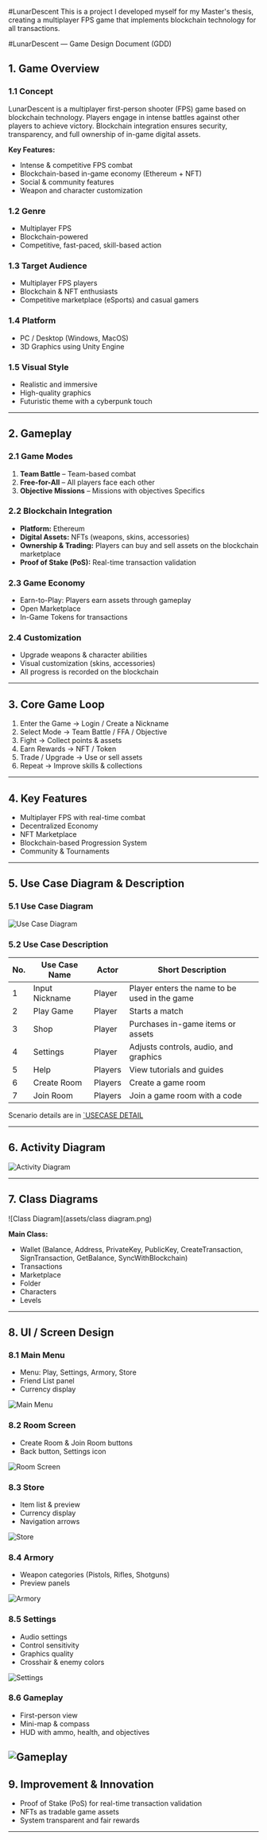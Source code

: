 #LunarDescent
This is a project I developed myself for my Master's thesis, creating a multiplayer FPS game that implements blockchain technology for all transactions.

#LunarDescent — Game Design Document (GDD)

## 1. Game Overview

### 1.1 Concept
LunarDescent is a multiplayer first-person shooter (FPS) game based on blockchain technology. Players engage in intense battles against other players to achieve victory. Blockchain integration ensures security, transparency, and full ownership of in-game digital assets.

**Key Features:**
- Intense & competitive FPS combat
- Blockchain-based in-game economy (Ethereum + NFT)
- Social & community features
- Weapon and character customization

### 1.2 Genre
- Multiplayer FPS
- Blockchain-powered
- Competitive, fast-paced, skill-based action

### 1.3 Target Audience
- Multiplayer FPS players
- Blockchain & NFT enthusiasts
- Competitive marketplace (eSports) and casual gamers

### 1.4 Platform
- PC / Desktop (Windows, MacOS)
- 3D Graphics using Unity Engine

### 1.5 Visual Style
- Realistic and immersive
- High-quality graphics
- Futuristic theme with a cyberpunk touch

---

## 2. Gameplay

### 2.1 Game Modes
1. **Team Battle** – Team-based combat
2. **Free-for-All** – All players face each other
3. **Objective Missions** – Missions with objectives Specifics

### 2.2 Blockchain Integration
- **Platform:** Ethereum
- **Digital Assets:** NFTs (weapons, skins, accessories)
- **Ownership & Trading:** Players can buy and sell assets on the blockchain marketplace
- **Proof of Stake (PoS):** Real-time transaction validation

### 2.3 Game Economy
- Earn-to-Play: Players earn assets through gameplay
- Open Marketplace
- In-Game Tokens for transactions

### 2.4 Customization
- Upgrade weapons & character abilities
- Visual customization (skins, accessories)
- All progress is recorded on the blockchain

---

## 3. Core Game Loop
1. Enter the Game → Login / Create a Nickname
2. Select Mode → Team Battle / FFA / Objective
3. Fight → Collect points & assets
4. Earn Rewards → NFT / Token
5. Trade / Upgrade → Use or sell assets
6. Repeat → Improve skills & collections

---

## 4. Key Features
- Multiplayer FPS with real-time combat
- Decentralized Economy
- NFT Marketplace
- Blockchain-based Progression System
- Community & Tournaments

---

## 5. Use Case Diagram & Description

### 5.1 Use Case Diagram
![Use Case Diagram](assets/usecase.png)

### 5.2 Use Case Description
| No. | Use Case Name | Actor | Short Description |
|----|---------|-------|-------------------|
| 1 | Input Nickname | Player | Player enters the name to be used in the game |
| 2 | Play Game | Player | Starts a match |
| 3 | Shop | Player | Purchases in-game items or assets |
| 4 | Settings | Player | Adjusts controls, audio, and graphics |
| 5 | Help | Players | View tutorials and guides |
| 6 | Create Room | Players | Create a game room |
| 7 | Join Room | Players | Join a game room with a code |

Scenario details are in [`USECASE DETAIL](USECASEDIAGRAM.pdf)

---

## 6. Activity Diagram
![Activity Diagram](assets/activity.png)

---

## 7. Class Diagrams
![Class Diagram](assets/class diagram.png)

**Main Class:**
- Wallet (Balance, Address, PrivateKey, PublicKey, CreateTransaction, SignTransaction, GetBalance, SyncWithBlockchain)
- Transactions
- Marketplace
- Folder
- Characters
- Levels

---

## 8. UI / Screen Design

### 8.1 Main Menu
- Menu: Play, Settings, Armory, Store
- Friend List panel
- Currency display

![Main Menu](assets/mainmenu.png)
### 8.2 Room Screen
- Create Room & Join Room buttons
- Back button, Settings icon

![Room Screen](assets/roomscreen.png)
### 8.3 Store
- Item list & preview
- Currency display
- Navigation arrows

![Store](assets/store.png)
### 8.4 Armory
- Weapon categories (Pistols, Rifles, Shotguns)
- Preview panels

![Armory](assets/armory.png)
### 8.5 Settings
- Audio settings
- Control sensitivity
- Graphics quality
- Crosshair & enemy colors

![Settings](assets/setting.png)
### 8.6 Gameplay
- First-person view
- Mini-map & compass
- HUD with ammo, health, and objectives

![Gameplay](assets/gameplay.png)
---

## 9. Improvement & Innovation
- Proof of Stake (PoS) for real-time transaction validation
- NFTs as tradable game assets
- System transparent and fair rewards

---
